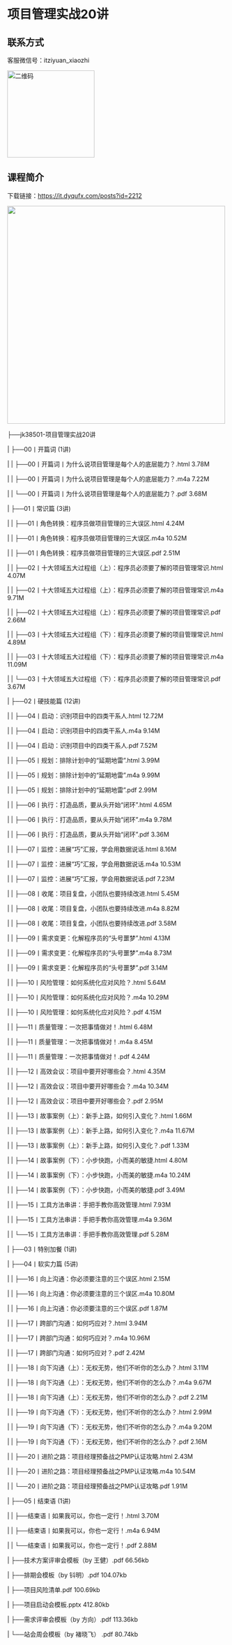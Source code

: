 # 项目管理实战20讲  

## 联系方式

客服微信号：itziyuan_xiaozhi

<img src="https://ziyuanyun.oss-cn-guangzhou.aliyuncs.com/common/20240614073449/666b82192834a.jpg" width="200" height="200" alt="二维码">

## 课程简介

下载链接：https://it.dyqufx.com/posts?id=2212

<img src="https://ziyuanyun.oss-cn-guangzhou.aliyuncs.com/yun/20240515183729/6644906961726.jpg" width="500" alt="">

  ├──jk38501-项目管理实战20讲

 | ├──00丨开篇词 (1讲)

 | | ├──00丨开篇词丨为什么说项目管理是每个人的底层能力？.html 3.78M

 | | ├──00丨开篇词丨为什么说项目管理是每个人的底层能力？.m4a 7.22M

 | | └──00丨开篇词丨为什么说项目管理是每个人的底层能力？.pdf 3.68M

 | ├──01丨常识篇 (3讲)

 | | ├──01丨角色转换：程序员做项目管理的三大误区.html 4.24M

 | | ├──01丨角色转换：程序员做项目管理的三大误区.m4a 10.52M

 | | ├──01丨角色转换：程序员做项目管理的三大误区.pdf 2.51M

 | | ├──02丨十大领域五大过程组（上）：程序员必须要了解的项目管理常识.html 4.07M

 | | ├──02丨十大领域五大过程组（上）：程序员必须要了解的项目管理常识.m4a 9.71M

 | | ├──02丨十大领域五大过程组（上）：程序员必须要了解的项目管理常识.pdf 2.66M

 | | ├──03丨十大领域五大过程组（下）：程序员必须要了解的项目管理常识.html 4.89M

 | | ├──03丨十大领域五大过程组（下）：程序员必须要了解的项目管理常识.m4a 11.09M

 | | └──03丨十大领域五大过程组（下）：程序员必须要了解的项目管理常识.pdf 3.67M

 | ├──02丨硬技能篇 (12讲)

 | | ├──04丨启动：识别项目中的四类干系人.html 12.72M

 | | ├──04丨启动：识别项目中的四类干系人.m4a 9.14M

 | | ├──04丨启动：识别项目中的四类干系人.pdf 7.52M

 | | ├──05丨规划：排除计划中的“延期地雷”.html 3.99M

 | | ├──05丨规划：排除计划中的“延期地雷”.m4a 9.99M

 | | ├──05丨规划：排除计划中的“延期地雷”.pdf 2.99M

 | | ├──06丨执行：打造品质，要从头开始“闭环”.html 4.65M

 | | ├──06丨执行：打造品质，要从头开始“闭环”.m4a 9.78M

 | | ├──06丨执行：打造品质，要从头开始“闭环”.pdf 3.36M

 | | ├──07丨监控：进展“巧”汇报，学会用数据说话.html 8.16M

 | | ├──07丨监控：进展“巧”汇报，学会用数据说话.m4a 10.53M

 | | ├──07丨监控：进展“巧”汇报，学会用数据说话.pdf 7.23M

 | | ├──08丨收尾：项目复盘，小团队也要持续改进.html 5.45M

 | | ├──08丨收尾：项目复盘，小团队也要持续改进.m4a 8.82M

 | | ├──08丨收尾：项目复盘，小团队也要持续改进.pdf 3.58M

 | | ├──09丨需求变更：化解程序员的“头号噩梦”.html 4.13M

 | | ├──09丨需求变更：化解程序员的“头号噩梦”.m4a 8.73M

 | | ├──09丨需求变更：化解程序员的“头号噩梦”.pdf 3.14M

 | | ├──10丨风险管理：如何系统化应对风险？.html 5.64M

 | | ├──10丨风险管理：如何系统化应对风险？.m4a 10.29M

 | | ├──10丨风险管理：如何系统化应对风险？.pdf 4.15M

 | | ├──11丨质量管理：一次把事情做对！.html 6.48M

 | | ├──11丨质量管理：一次把事情做对！.m4a 8.45M

 | | ├──11丨质量管理：一次把事情做对！.pdf 4.24M

 | | ├──12丨高效会议：项目中要开好哪些会？.html 4.35M

 | | ├──12丨高效会议：项目中要开好哪些会？.m4a 10.34M

 | | ├──12丨高效会议：项目中要开好哪些会？.pdf 2.95M

 | | ├──13丨故事案例（上）：新手上路，如何引入变化？.html 1.66M

 | | ├──13丨故事案例（上）：新手上路，如何引入变化？.m4a 11.67M

 | | ├──13丨故事案例（上）：新手上路，如何引入变化？.pdf 1.33M

 | | ├──14丨故事案例（下）：小步快跑，小而美的敏捷.html 4.80M

 | | ├──14丨故事案例（下）：小步快跑，小而美的敏捷.m4a 10.24M

 | | ├──14丨故事案例（下）：小步快跑，小而美的敏捷.pdf 3.49M

 | | ├──15丨工具方法串讲：手把手教你高效管理.html 7.93M

 | | ├──15丨工具方法串讲：手把手教你高效管理.m4a 9.36M

 | | └──15丨工具方法串讲：手把手教你高效管理.pdf 5.28M

 | ├──03丨特别加餐 (1讲)

 | ├──04丨软实力篇 (5讲)

 | | ├──16丨向上沟通：你必须要注意的三个误区.html 2.15M

 | | ├──16丨向上沟通：你必须要注意的三个误区.m4a 10.80M

 | | ├──16丨向上沟通：你必须要注意的三个误区.pdf 1.87M

 | | ├──17丨跨部门沟通：如何巧应对？.html 3.94M

 | | ├──17丨跨部门沟通：如何巧应对？.m4a 10.96M

 | | ├──17丨跨部门沟通：如何巧应对？.pdf 2.42M

 | | ├──18丨向下沟通（上）：无权无势，他们不听你的怎么办？.html 3.11M

 | | ├──18丨向下沟通（上）：无权无势，他们不听你的怎么办？.m4a 9.67M

 | | ├──18丨向下沟通（上）：无权无势，他们不听你的怎么办？.pdf 2.21M

 | | ├──19丨向下沟通（下）：无权无势，他们不听你的怎么办？.html 2.99M

 | | ├──19丨向下沟通（下）：无权无势，他们不听你的怎么办？.m4a 9.20M

 | | ├──19丨向下沟通（下）：无权无势，他们不听你的怎么办？.pdf 2.16M

 | | ├──20丨进阶之路：项目经理预备战之PMP认证攻略.html 2.43M

 | | ├──20丨进阶之路：项目经理预备战之PMP认证攻略.m4a 10.54M

 | | └──20丨进阶之路：项目经理预备战之PMP认证攻略.pdf 1.91M

 | ├──05丨结束语 (1讲)

 | | ├──结束语丨如果我可以，你也一定行！.html 3.70M

 | | ├──结束语丨如果我可以，你也一定行！.m4a 6.94M

 | | └──结束语丨如果我可以，你也一定行！.pdf 2.88M

 | ├──技术方案评审会模板（by 王健）.pdf 66.56kb

 | ├──排期会模板（by 钭明）.pdf 104.07kb

 | ├──项目风险清单.pdf 100.69kb

 | ├──项目启动会模板.pptx 412.80kb

 | ├──需求评审会模板（by 方向）.pdf 113.36kb

 | └──站会周会模板（by 褚晓飞） .pdf 80.74kb

  